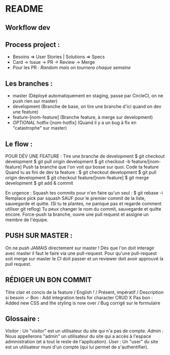 # README

## Workflow dev

## Process project :
* Besoins => User Stories | Solutions => Specs
* Card → Issue → PR → Review → Merge
* Pour les PR : _Random mais on tournera chaque semaine_

## Les branches :
* master (Déployé automatiquement en staging, passe par CircleCI, on ne push rien sur master)
* development (Branche de base, on tire une branche d'ici quand on dev une feature)
* feature-[nom-feature] (Branche feature, à merge sur development)
* _OPTIONAL_ hotfix-[nom-hotfix] (Quand il y a un bug à fix en "catastrophe" sur master)

## Le flow :
POUR DÉV UNE FEATURE :
Tire une branche de development
$ git checkout development
$ git pull origin development
$ git checkout -b feature/[nom-feature]
Push ta branche que l'on voit qui bosse sur quoi.
Code ta feature
Quand tu as fini de dev ta feature :
$ git checkout development
$ git pull origin development
$ git checkout feature/[nom-feature]
$ git merge development
$ git add & commit

En urgence :
Squash tes commits pour n'en faire qu'un seul :
$ git rebase -i <SHA du premier commit>
Remplace pick par squash SAUF pour le premier commit de la liste, sauvegarde et quitte. (Si tu te plantes, ne panique pas et regarde comment utiliser git reflog)
Tu peux changer le nom du commit, sauvegarde et quitte encore.
Force-push ta branche, ouvre une pull request et assigne un membre de l'équipe.


## PUSH SUR MASTER :
On ne push JAMAIS directement sur master !
Dès que l'on doit interagir avec master il faut le faire via une pull-request.
Pour qu'une pull-request soit merge sur master le CI doit passer et un reviewer doit avoir approuvé la pull request.

## RÉDIGER UN BON COMMIT

Titre clair et concis de la feature / English ! / Présent, impératif / Description si besoin
✓ Bon : Add integration tests for character CRUD
X Pas bon : Added new CSS and the styling is now over / Bug corrigé sur le formulaire

## Glossaire :

*Visitor* : Un "visitor" est un utilisateur du site qui n'a pas de compte.
*Admin* : Nous appellerons "admin" un utilisateur du site qui a accès à l'espace administration (et à tout le reste de l'application).
*User* : Un "user" du site est un utilisateur muni d'un compte (qui lui permet de s'authentifier).





